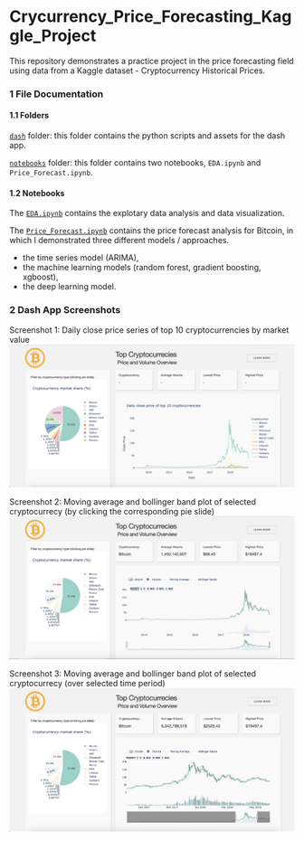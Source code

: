# Crycurrency_Price_Forecasting_Kaggle_Project
This repository demonstrates a practice project in the price forecasting field using data from a Kaggle dataset - Cryptocurrency Historical Prices.

### 1 File Documentation

#### 1.1 Folders

[`dash`](https://github.com/lichunxiao9501/Crycurrency_Price_Forecasting_Kaggle_Project/tree/master/dash) folder: this folder contains the python scripts and assets for the dash app.

[`notebooks`](https://github.com/lichunxiao9501/Crycurrency_Price_Forecasting_Kaggle_Project/tree/master/notebooks) folder: this folder contains two notebooks, `EDA.ipynb` and `Price_Forecast.ipynb`.

#### 1.2 Notebooks

The [`EDA.ipynb`](https://github.com/lichunxiao9501/Crycurrency_Price_Forecasting_Kaggle_Project/blob/master/notebooks/EDA.ipynb) contains the explotary data analysis and data visualization.

The [`Price_Forecast.ipynb`](https://github.com/lichunxiao9501/Crycurrency_Price_Forecasting_Kaggle_Project/blob/master/notebooks/Price_Forecast.ipynb) contains the price forecast analysis for Bitcoin, in which I demonstrated three different models / approaches.
* the time series model (ARIMA), 
* the machine learning models (random forest, gradient boosting, xgboost), 
* the deep learning model. 


### 2 Dash App Screenshots

Screenshot 1: Daily close price series of top 10 cryptocurrencies by market value
![](https://github.com/lichunxiao9501/Crycurrency_Price_Forecasting_Kaggle_Project/blob/master/pics/screenshot1.png)

Screenshot 2: Moving average and bollinger band plot of selected cryptocurrecy (by clicking the corresponding pie slide)
![](https://github.com/lichunxiao9501/Crycurrency_Price_Forecasting_Kaggle_Project/blob/master/pics/screenshot2.png)

Screenshot 3: Moving average and bollinger band plot of selected cryptocurrecy (over selected time period)
![](https://github.com/lichunxiao9501/Crycurrency_Price_Forecasting_Kaggle_Project/blob/master/pics/screenshot3.png)
